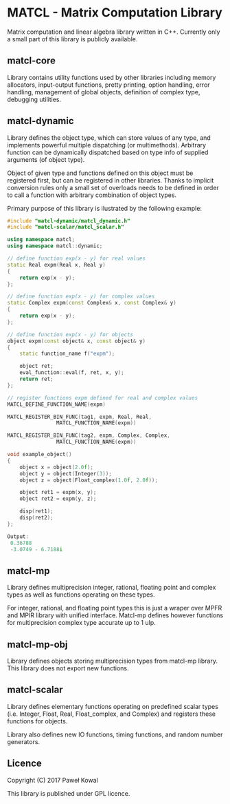﻿# MATCL - Matrix Computation Library

Matrix computation and linear algebra library written in C++.
Currently only a small part of this library is publicly available.

## matcl-core

Library contains utility functions used by other libraries including
memory allocators, input-output functions, pretty printing, option
handling, error handling, management of global objects, definition of complex type,
debugging utilities.

## matcl-dynamic

Library defines the object type, which can store values of any type, and
implements powerful multiple dispatching (or multimethods). Arbitrary function 
can be dynamically dispatched based on type info of supplied arguments (of object type).


Object of given type and functions defined on this object must be registered
first, but can be registered in other libraries. Thanks to implicit conversion rules
only a small set of overloads needs to be defined in order to call a function 
with arbitrary combination of object types.

Primary purpose of this library is ilustrated by the following example:
```cpp
#include "matcl-dynamic/matcl_dynamic.h"
#include "matcl-scalar/matcl_scalar.h"

using namespace matcl;
using namespace matcl::dynamic;

// define function exp(x - y) for real values
static Real expm(Real x, Real y)
{
    return exp(x - y);
};

// define function exp(x - y) for complex values
static Complex expm(const Complex& x, const Complex& y)
{
    return exp(x - y);
};

// define function exp(x - y) for objects
object expm(const object& x, const object& y)
{
    static function_name f("expm");

    object ret;
    eval_function::eval(f, ret, x, y);
    return ret;
};

// register functions expm defined for real and complex values
MATCL_DEFINE_FUNCTION_NAME(expm)

MATCL_REGISTER_BIN_FUNC(tag1, expm, Real, Real, 
                MATCL_FUNCTION_NAME(expm))

MATCL_REGISTER_BIN_FUNC(tag2, expm, Complex, Complex,
                MATCL_FUNCTION_NAME(expm))

void example_object()
{
    object x = object(2.0f);
    object y = object(Integer(3));
    object z = object(Float_complex(1.0f, 2.0f));

    object ret1 = expm(x, y);
    object ret2 = expm(y, z);

    disp(ret1);
    disp(ret2);
};

Output:
 0.36788
 -3.0749 - 6.7188i
```            

## matcl-mp

Library defines multiprecision integer, rational, floating point
and complex types as well as functions operating on these types.

For integer, rational, and floating point types this is just a wraper
over MPFR and MPIR library with unified interface.
Matcl-mp defines however functions for multiprecision complex type
accurate up to 1 ulp.

## matcl-mp-obj

Library defines objects storing multiprecision types from matcl-mp
library. This library does not export new functions. 

## matcl-scalar

Library defines elementary functions operating on predefined scalar
types (i.e. Integer, Float, Real, Float_complex, and Complex) and 
registers these functions for objects.

Library also defines new IO functions, timing functions, and
random number generators.

## Licence

Copyright (C) 2017  Paweł Kowal

This library is published under GPL licence.